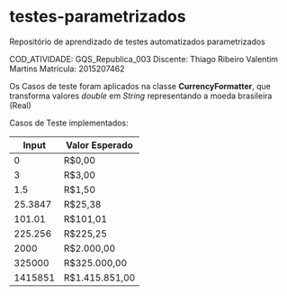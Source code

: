 # testes-parametrizados
Repositório de aprendizado de testes automatizados parametrizados

COD_ATIVIDADE: GQS_Republica_003
Discente: Thiago Ribeiro Valentim Martins
Matrícula: 2015207462

Os Casos de teste foram aplicados na classe **CurrencyFormatter**, que transforma valores *double* em *String* representando a moeda brasileira (Real)

Casos de Teste implementados:

| Input      | Valor Esperado |
| ----------- | ----------- |
| 0      | R$0,00         |
| 3      | R$3,00         |
| 1.5    | R$1,50         |
| 25.3847| R$25,38        |
| 101.01 | R$101,01       |
| 225.256| R$225,25       |
| 2000   | R$2.000,00     |
| 325000 | R$325.000,00   |
| 1415851| R$1.415.851,00 |
